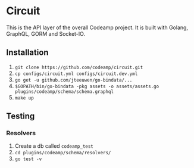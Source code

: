 # Circuit

This is the API layer of the overall Codeamp project. It is built with Golang, GraphQL, GORM and Socket-IO.


## Installation

1. `git clone https://github.com/codeamp/circuit.git`
2. `cp configs/circuit.yml configs/circuit.dev.yml`
3. `go get -u github.com/jteeuwen/go-bindata/...`
4. `$GOPATH/bin/go-bindata -pkg assets -o assets/assets.go plugins/codeamp/schema/schema.graphql`
5. `make up`


## Testing

### Resolvers
1. Create a db called `codeamp_test`
2. `cd plugins/codeamp/schema/resolvers/`
3. `go test -v`
